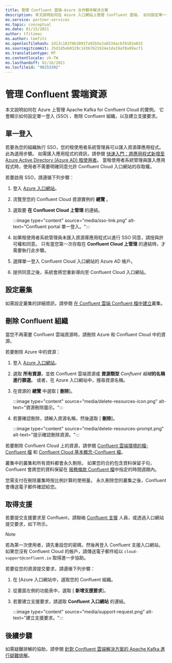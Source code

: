 ```yaml
---
title: 管理 Confluent 雲端-Azure 合作夥伴解決方案
description: 本文說明如何在 Azure 入口網站上管理 Confluent 雲端。 如何設定單一登入、刪除 Confluent 組織，以及取得支援。
ms.service: partner-services
ms.topic: conceptual
ms.date: 01/15/2021
author: tfitzmac
ms.author: tomfitz
ms.openlocfilehash: 2d13c183f0b3891fa92b5e2a6534acbf8102e032
ms.sourcegitcommit: 25d1d5eb0329c14367621924e1da19af0a99acf1
ms.translationtype: MT
ms.contentlocale: zh-TW
ms.lasthandoff: 01/16/2021
ms.locfileid: "98253392"
---
```

# <a name="manage-the-confluent-cloud-resource"></a>管理 Confluent 雲端資源

本文說明如何在 Azure 上管理 Apache Kafka for Confluent Cloud 的實例。 它會顯示如何設定單一登入 (SSO) 、刪除 Confluent 組織，以及建立支援要求。

## <a name="single-sign-on"></a>單一登入

若要為您的組織執行 SSO，您的租使用者系統管理員可以匯入資源庫應用程式。 此為選用步驟。 如需匯入應用程式的資訊，請參閱 [快速入門：將應用程式新增至 Azure Active Directory (Azure AD) 租使用者](../../active-directory/manage-apps/add-application-portal.md)。 當租使用者系統管理員匯入應用程式時，使用者不需要明確同意允許 Confluent Cloud 入口網站的存取權。

若要啟用 SSO，請遵循下列步驟：

1. 登入 [Azure 入口網站](https://portal.azure.com)。
1. 流覽至您的 Confluent Cloud 資源實例的 **總覽** 。
1. 選取要 **在 Confluent Cloud 上管理** 的連結。

   :::image type="content" source="media/sso-link.png" alt-text="Confluent portal 單一登入。":::

1. 如果租使用者系統管理員未匯入資源庫應用程式以進行 SSO 同意，請授與許可權和同意。 只有當您第一次存取在 **Confluent Cloud 上管理** 的連結時，才需要執行此步驟。
1. 選擇單一登入 Confluent Cloud 入口網站的 Azure AD 帳戶。
1. 提供同意之後，系統會將您重新導向至 Confluent Cloud 入口網站。

## <a name="set-up-cluster"></a>設定叢集

如需設定叢集的詳細資訊，請參閱 [在 Confluent 雲端 Confluent 檔中建立](https://docs.confluent.io/cloud/current/clusters/create-cluster.html)叢集。

## <a name="delete-confluent-organization"></a>刪除 Confluent 組織

當您不再需要 Confluent 雲端資源時，請刪除 Azure 和 Confluent Cloud 中的資源。

若要刪除 Azure 中的資源：

1. 登入 [Azure 入口網站](https://portal.azure.com)。
1. 選取 **所有資源**，並依 Confluent 雲端資源或 **資源類型** _Confluent 組織_**的名稱進行篩選**。 或者，在 Azure 入口網站中，搜尋資源名稱。
1. 在資源的 **總覽** 中選取 [ **刪除**]。

    :::image type="content" source="media/delete-resources-icon.png" alt-text="資源刪除圖示。":::

1. 若要確認刪除，請輸入資源名稱，然後選取 [ **刪除**]。

    :::image type="content" source="media/delete-resources-prompt.png" alt-text="提示確認刪除資源。":::

若要刪除 Confluent Cloud 上的資源，請參閱 [Confluent 雲端環境的檔-Confluent 檔](https://docs.confluent.io/current/cloud/using/environments.html) 和 [Confluent Cloud 基本概念-Confluent 檔](https://docs.confluent.io/current/cloud/using/cloud-basics.html)。

叢集中的叢集和所有資料都會永久刪除。 如果您的合約包含資料保留子句，Confluent 會將您的資料保留在 [服務條款 Confluent 檔](https://www.confluent.io/confluent-cloud-tos)中指定的時間週期內。

您需支付在刪除叢集時按比例計算的使用量。 永久刪除您的叢集之後，Confluent 會傳送電子郵件確認給您。

## <a name="get-support"></a>取得支援

若要提交支援要求至 Confluent，請聯絡 [Confluent 支援](https://support.confluent.io) 人員，或透過入口網站提交要求，如下所示。

> [!NOTE]
> 若為第一次使用者，請先重設您的密碼，然後再登入 Confluent 支援入口網站。 如果您沒有 Confluent Cloud 的帳戶，請傳送電子郵件給以 `cloud-support@confluent.io` 取得進一步協助。

若要從您的資源提交要求，請遵循下列步驟：

1. 在 [Azure 入口網站中，選取您的 Confluent 組織。
1. 從畫面左側的功能表中，選取 [ **新增支援要求**]。
1. 若要建立支援要求，請選取 **Confluent 入口網站** 的連結。

    :::image type="content" source="media/support-request.png" alt-text="建立支援要求。":::

## <a name="next-steps"></a>後續步驟

如需疑難排解的協助，請參閱 [針對 Confluent 雲端解決方案的 Apache Kafka 進行疑難排解](troubleshoot.md)。
